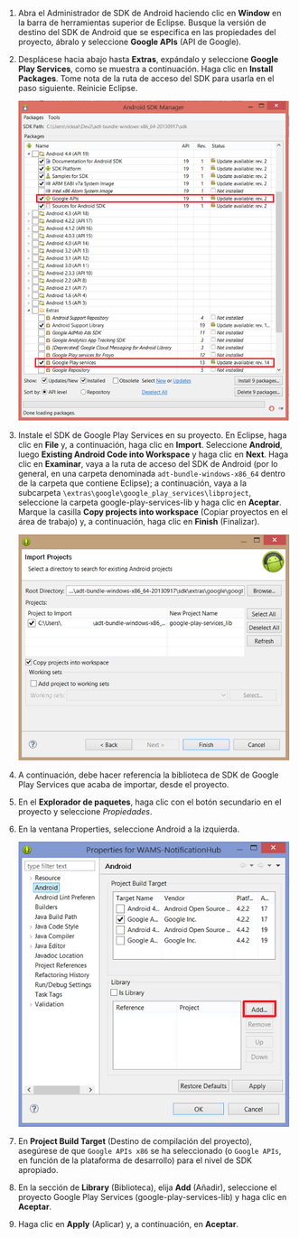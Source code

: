 

1. Abra el Administrador de SDK de Android haciendo clic en **Window** en la barra de herramientas superior de Eclipse. Busque la versión de destino del SDK de Android que se especifica en las propiedades del proyecto, ábralo y seleccione **Google APIs** (API de Google).

2. Desplácese hacia abajo hasta **Extras**, expándalo y seleccione **Google Play Services**, como se muestra a continuación. Haga clic en **Install Packages**. Tome nota de la ruta de acceso del SDK para usarla en el paso siguiente. Reinicie Eclipse.

   	![](./media/notification-hubs-android-get-started/notification-hub-create-android-app4.png)


3. Instale el SDK de Google Play Services en su proyecto. En Eclipse, haga clic en **File** y, a continuación, haga clic en **Import**. Seleccione **Android**, luego **Existing Android Code into Workspace** y haga clic en **Next**. Haga clic en **Examinar**, vaya a la ruta de acceso del SDK de Android (por lo general, en una carpeta denominada `adt-bundle-windows-x86_64` dentro de la carpeta que contiene Eclipse); a continuación, vaya a la subcarpeta `\extras\google\google_play_services\libproject`, seleccione la carpeta google-play-services-lib y haga clic en **Aceptar**. Marque la casilla **Copy projects into workspace** (Copiar proyectos en el área de trabajo) y, a continuación, haga clic en **Finish** (Finalizar).

	![](./media/mobile-services-android-get-started-push/mobile-eclipse-import-Play-library.png)

4. A continuación, debe hacer referencia la biblioteca de SDK de Google Play Services que acaba de importar, desde el proyecto.

5. En el **Explorador de paquetes**, haga clic con el botón secundario en el proyecto y seleccione *Propiedades*.
 
6. En la ventana Properties, seleccione Android a la izquierda.

	![](./media/mobile-services-android-get-started-push/mobile-google-set-project-properties.png)


7. En **Project Build Target** (Destino de compilación del proyecto), asegúrese de que `Google APIs x86` se ha seleccionado (o `Google APIs`, en función de la plataforma de desarrollo) para el nivel de SDK apropiado.

 
8. En la sección de **Library** (Biblioteca), elija **Add** (Añadir), seleccione el proyecto Google Play Services (google-play-services-lib) y haga clic en **Aceptar**.

9. Haga clic en **Apply** (Aplicar) y, a continuación, en **Aceptar**.

<!---HONumber=July15_HO3-->